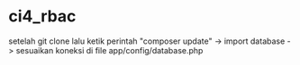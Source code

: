 # ci4_rbac
setelah git clone lalu ketik perintah "composer update" -> import database -> sesuaikan koneksi di file app/config/database.php
